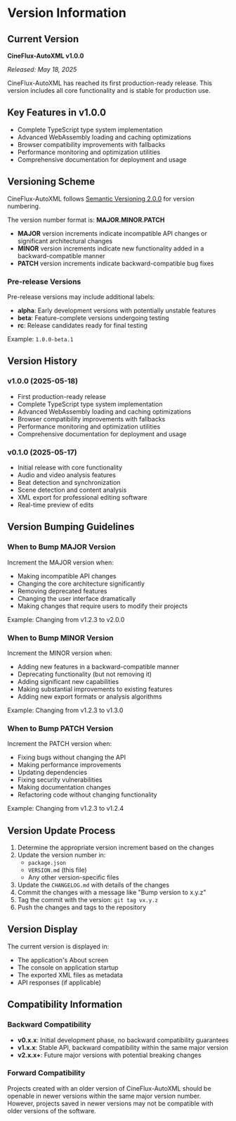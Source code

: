 # Version Information

## Current Version

**CineFlux-AutoXML v1.0.0**

*Released: May 18, 2025*

CineFlux-AutoXML has reached its first production-ready release. This version includes all core functionality and is stable for production use.

## Key Features in v1.0.0
- Complete TypeScript type system implementation
- Advanced WebAssembly loading and caching optimizations
- Browser compatibility improvements with fallbacks
- Performance monitoring and optimization utilities
- Comprehensive documentation for deployment and usage

## Versioning Scheme

CineFlux-AutoXML follows [Semantic Versioning 2.0.0](https://semver.org/) for version numbering.

The version number format is: **MAJOR.MINOR.PATCH**

- **MAJOR** version increments indicate incompatible API changes or significant architectural changes
- **MINOR** version increments indicate new functionality added in a backward-compatible manner
- **PATCH** version increments indicate backward-compatible bug fixes

### Pre-release Versions

Pre-release versions may include additional labels:

- **alpha**: Early development versions with potentially unstable features
- **beta**: Feature-complete versions undergoing testing
- **rc**: Release candidates ready for final testing

Example: `1.0.0-beta.1`

## Version History

### v1.0.0 (2025-05-18)
- First production-ready release
- Complete TypeScript type system implementation
- Advanced WebAssembly loading and caching optimizations
- Browser compatibility improvements with fallbacks
- Performance monitoring and optimization utilities
- Comprehensive documentation for deployment and usage

### v0.1.0 (2025-05-17)
- Initial release with core functionality
- Audio and video analysis features
- Beat detection and synchronization
- Scene detection and content analysis
- XML export for professional editing software
- Real-time preview of edits

## Version Bumping Guidelines

### When to Bump MAJOR Version

Increment the MAJOR version when:

- Making incompatible API changes
- Changing the core architecture significantly
- Removing deprecated features
- Changing the user interface dramatically
- Making changes that require users to modify their projects

Example: Changing from v1.2.3 to v2.0.0

### When to Bump MINOR Version

Increment the MINOR version when:

- Adding new features in a backward-compatible manner
- Deprecating functionality (but not removing it)
- Adding significant new capabilities
- Making substantial improvements to existing features
- Adding new export formats or analysis algorithms

Example: Changing from v1.2.3 to v1.3.0

### When to Bump PATCH Version

Increment the PATCH version when:

- Fixing bugs without changing the API
- Making performance improvements
- Updating dependencies
- Fixing security vulnerabilities
- Making documentation changes
- Refactoring code without changing functionality

Example: Changing from v1.2.3 to v1.2.4

## Version Update Process

1. Determine the appropriate version increment based on the changes
2. Update the version number in:
   - `package.json`
   - `VERSION.md` (this file)
   - Any other version-specific files
3. Update the `CHANGELOG.md` with details of the changes
4. Commit the changes with a message like "Bump version to x.y.z"
5. Tag the commit with the version: `git tag vx.y.z`
6. Push the changes and tags to the repository

## Version Display

The current version is displayed in:

- The application's About screen
- The console on application startup
- The exported XML files as metadata
- API responses (if applicable)

## Compatibility Information

### Backward Compatibility

- **v0.x.x**: Initial development phase, no backward compatibility guarantees
- **v1.x.x**: Stable API, backward compatibility within the same major version
- **v2.x.x+**: Future major versions with potential breaking changes

### Forward Compatibility

Projects created with an older version of CineFlux-AutoXML should be openable in newer versions within the same major version number. However, projects saved in newer versions may not be compatible with older versions of the software.
